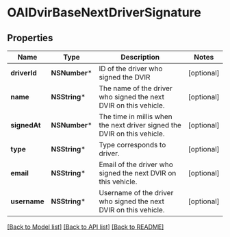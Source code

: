 # OAIDvirBaseNextDriverSignature

## Properties
Name | Type | Description | Notes
------------ | ------------- | ------------- | -------------
**driverId** | **NSNumber*** | ID of the driver who signed the DVIR | [optional] 
**name** | **NSString*** | The name of the driver who signed the next DVIR on this vehicle. | [optional] 
**signedAt** | **NSNumber*** | The time in millis when the next driver signed the DVIR on this vehicle. | [optional] 
**type** | **NSString*** | Type corresponds to driver. | [optional] 
**email** | **NSString*** | Email of the  driver who signed the next DVIR on this vehicle. | [optional] 
**username** | **NSString*** | Username of the  driver who signed the next DVIR on this vehicle. | [optional] 

[[Back to Model list]](../README.md#documentation-for-models) [[Back to API list]](../README.md#documentation-for-api-endpoints) [[Back to README]](../README.md)


